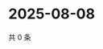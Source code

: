 # 2025-08-08

共 0 条

<!-- BEGIN ZHIHUQUESTIONS -->
<!-- 最后更新时间 Fri Aug 08 2025 18:13:39 GMT+0800 (China Standard Time) -->

<!-- END ZHIHUQUESTIONS -->
